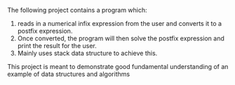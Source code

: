 The following project contains a program which:
1. reads in a numerical infix expression from the user and converts it to a postfix expression.
2. Once converted, the program will then solve the postfix expression and print the result for the user.
3. Mainly uses stack data structure to achieve this.

This project is meant to demonstrate good fundamental understanding of an example of data structures and algorithms
